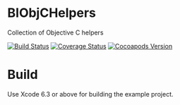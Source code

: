 BIObjCHelpers
=============

Collection of Objective C helpers

[![Build Status](https://travis-ci.org/grigaci/BIObjCHelpers.svg?branch=master)](https://travis-ci.org/grigaci/BIObjCHelpers) [![Coverage Status](https://coveralls.io/repos/grigaci/BIObjCHelpers/badge.png?branch=master)](https://coveralls.io/r/grigaci/BIObjCHelpers?branch=master) [![Cocoapods Version](https://cocoapod-badges.herokuapp.com/v/BIObjCHelpers/badge.png)](http://cocoapods.org/?q=BIObjCHelpers)

# Build
Use Xcode 6.3 or above for building the example project.
